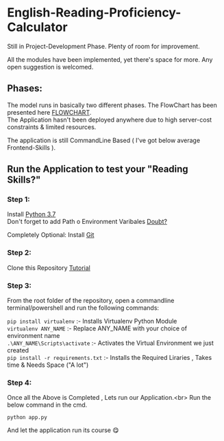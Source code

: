 # English-Reading-Proficiency-Calculator
Still in Project-Development Phase. Plenty of room for improvement. <br/>

All the modules have been implemented, yet there's space for more. 
Any open suggestion is welcomed.

## Phases:

The model runs in basically two different phases. The FlowChart has been presented here [FLOWCHART](https://github.com/reekithak/English-Reading-Proficiency-Calculator/tree/master/Modules/Temp_file).
<br />
The Application hasn't been deployed anywhere due to high server-cost constraints & limited resources. <br />

The application is still CommandLine Based ( I've got below average Frontend-Skills ).<br />


## Run the Application to test your "Reading Skills?"

### Step 1:
Install [Python 3.7](https://www.python.org/downloads/release/python-370/)  
Don't forget to add Path o Environment Varibales [Doubt?](https://www.educative.io/edpresso/how-to-add-python-to-path-variable-in-windows)

Completely Optional:
Install [Git](https://git-scm.com/downloads)

### Step 2:
Clone this Repository [Tutorial](https://www.youtube.com/watch?v=O72FWNeO-xY)

### Step 3:
From the root folder of the repository, open a commandline terminal/powershell and run the following commands:<br />

`pip install virtualenv` :- Installs Virtualenv Python Module<br />
`virtualenv ANY_NAME` :- Replace ANY_NAME with your choice of environment name<br />
`.\ANY_NAME\Scripts\activate` :- Activates the Virtual Environment we just created<br />
`pip install -r requirements.txt` :- Installs the Required Liraries , Takes time & Needs Space ("A lot")<br />

### Step 4:
Once all the Above is Completed , Lets run our Application.<br\>
Run the below command in the cmd.

`python app.py`



And let the application run its course 😋

